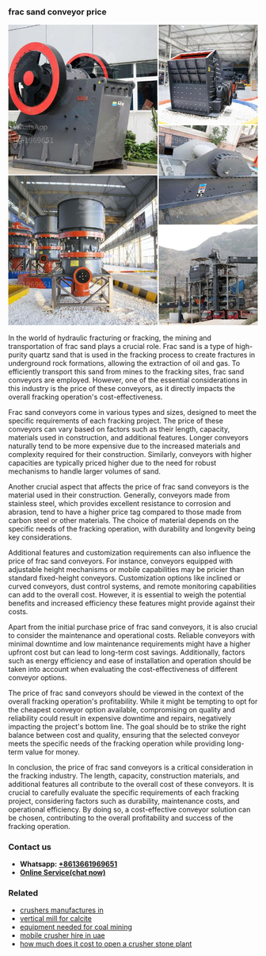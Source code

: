 <h3>frac sand conveyor price</h3><img src='1708589509.jpg' alt=''><p>In the world of hydraulic fracturing or fracking, the mining and transportation of frac sand plays a crucial role. Frac sand is a type of high-purity quartz sand that is used in the fracking process to create fractures in underground rock formations, allowing the extraction of oil and gas. To efficiently transport this sand from mines to the fracking sites, frac sand conveyors are employed. However, one of the essential considerations in this industry is the price of these conveyors, as it directly impacts the overall fracking operation's cost-effectiveness.</p><p>Frac sand conveyors come in various types and sizes, designed to meet the specific requirements of each fracking project. The price of these conveyors can vary based on factors such as their length, capacity, materials used in construction, and additional features. Longer conveyors naturally tend to be more expensive due to the increased materials and complexity required for their construction. Similarly, conveyors with higher capacities are typically priced higher due to the need for robust mechanisms to handle larger volumes of sand.</p><p>Another crucial aspect that affects the price of frac sand conveyors is the material used in their construction. Generally, conveyors made from stainless steel, which provides excellent resistance to corrosion and abrasion, tend to have a higher price tag compared to those made from carbon steel or other materials. The choice of material depends on the specific needs of the fracking operation, with durability and longevity being key considerations.</p><p>Additional features and customization requirements can also influence the price of frac sand conveyors. For instance, conveyors equipped with adjustable height mechanisms or mobile capabilities may be pricier than standard fixed-height conveyors. Customization options like inclined or curved conveyors, dust control systems, and remote monitoring capabilities can add to the overall cost. However, it is essential to weigh the potential benefits and increased efficiency these features might provide against their costs.</p><p>Apart from the initial purchase price of frac sand conveyors, it is also crucial to consider the maintenance and operational costs. Reliable conveyors with minimal downtime and low maintenance requirements might have a higher upfront cost but can lead to long-term cost savings. Additionally, factors such as energy efficiency and ease of installation and operation should be taken into account when evaluating the cost-effectiveness of different conveyor options.</p><p>The price of frac sand conveyors should be viewed in the context of the overall fracking operation's profitability. While it might be tempting to opt for the cheapest conveyor option available, compromising on quality and reliability could result in expensive downtime and repairs, negatively impacting the project's bottom line. The goal should be to strike the right balance between cost and quality, ensuring that the selected conveyor meets the specific needs of the fracking operation while providing long-term value for money.</p><p>In conclusion, the price of frac sand conveyors is a critical consideration in the fracking industry. The length, capacity, construction materials, and additional features all contribute to the overall cost of these conveyors. It is crucial to carefully evaluate the specific requirements of each fracking project, considering factors such as durability, maintenance costs, and operational efficiency. By doing so, a cost-effective conveyor solution can be chosen, contributing to the overall profitability and success of the fracking operation.</p><h3>Contact us</h3><ul><li><strong>Whatsapp:&nbsp;<a href="https://wa.me/8613661969651">+8613661969651</a></strong></li><li><a href="https://swt.shibang-china.com/?git&amp;zhl&amp;frac sand conveyor price"><strong>Online Service(chat now)</strong></a></li></ul><h3>Related</h3><ul><li><a href='crushers manufactures in.md'>crushers manufactures in</a></li><li><a href='vertical mill for calcite.md'>vertical mill for calcite</a></li><li><a href='equipment needed for coal mining.md'>equipment needed for coal mining</a></li><li><a href='mobile crusher hire in uae.md'>mobile crusher hire in uae</a></li><li><a href='how much does it cost to open a crusher stone plant.md'>how much does it cost to open a crusher stone plant</a></li></ul>